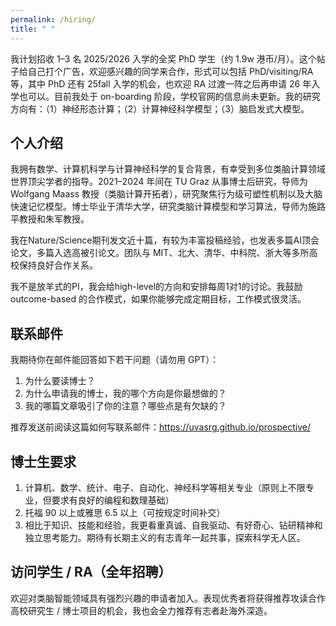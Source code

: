 ```yaml
---
permalink: /hiring/
title: " "
---
```


我计划招收 1–3 名 2025/2026 入学的全奖 PhD 学生（约 1.9w 港币/月）。这个帖子给自己打个广告，欢迎感兴趣的同学来合作，形式可以包括 PhD/visiting/RA等，其中 PhD 还有 25fall 入学的机会，也欢迎 RA 过渡一阵之后再申请 26 年入学也可以。目前我处于 on-boarding 阶段，学校官网的信息尚未更新。我的研究方向有：（1）神经形态计算；（2）计算神经科学模型；（3）脑启发式大模型。

## 个人介绍

我拥有数学、计算机科学与计算神经科学的复合背景，有幸受到多位类脑计算领域世界顶尖学者的指导。2021–2024 年间在 TU Graz 从事博士后研究，导师为 Wolfgang Maass 教授（类脑计算开拓者），研究聚焦行为级可塑性机制以及大脑快速记忆模型。博士毕业于清华大学，研究类脑计算模型和学习算法，导师为施路平教授和朱军教授。

我在Nature/Science期刊发文近十篇，有较为丰富投稿经验，也发表多篇AI顶会论文，多篇入选高被引论文。团队与 MIT、北大、清华、中科院、浙大等多所高校保持良好合作关系。

我不是放羊式的PI，我会给high-level的方向和安排每周1对1的讨论。我鼓励 outcome-based 的合作模式，如果你能够完成定期目标，工作模式很灵活。

## 联系邮件

我期待你在邮件能回答如下若干问题（请勿用 GPT）：

1. 为什么要读博士？
2. 为什么申请我的博士，我的哪个方向是你最想做的？
3. 我的哪篇文章吸引了你的注意？哪些点是有欠缺的？

推荐发送前阅读这篇如何写联系邮件：https://uvasrg.github.io/prospective/

## 博士生要求

1. 计算机、数学、统计、电子、自动化、神经科学等相关专业（原则上不限专业，但要求有良好的编程和数理基础）  
2. 托福 90 以上或雅思 6.5 以上（可按规定时间补交）  
3. 相比于知识、技能和经验，我更看重真诚、自我驱动、有好奇心、钻研精神和独立思考能力。期待有长期主义的有志青年一起共事，探索科学无人区。

## 访问学生 / RA（全年招聘）

欢迎对类脑智能领域具有强烈兴趣的申请者加入。表现优秀者将获得推荐攻读合作高校研究生 / 博士项目的机会，我也会全力推荐有志者赴海外深造。
 

 
